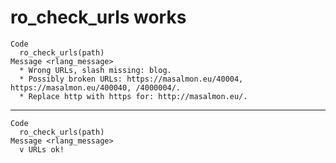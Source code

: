 # ro_check_urls works

    Code
      ro_check_urls(path)
    Message <rlang_message>
      * Wrong URLs, slash missing: blog.
      * Possibly broken URLs: https://masalmon.eu/40004, https://masalmon.eu/400040, /4000004/.
      * Replace http with https for: http://masalmon.eu/.

---

    Code
      ro_check_urls(path)
    Message <rlang_message>
      v URLs ok!

